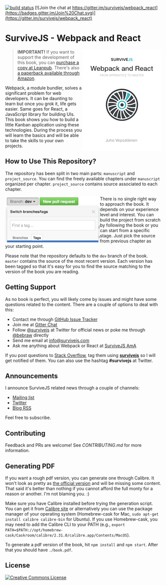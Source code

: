 [![build status](https://secure.travis-ci.org/survivejs/webpack_react.png)](http://travis-ci.org/survivejs/webpack_react) [![Join the chat at https://gitter.im/survivejs/webpack_react](https://badges.gitter.im/Join%20Chat.svg)](https://gitter.im/survivejs/webpack_react)

# SurviveJS - Webpack and React

<img align="right" width="255" height="329" src="manuscript/images/title_page_small.png" />

> **IMPORTANT!** If you want to support the development of this book, you can [purchase a copy at Leanpub](https://leanpub.com/survivejs_webpack). There's also [a paperback available through Amazon](http://www.amazon.com/SurviveJS-Webpack-React-apprentice-master/dp/152391050X/).

Webpack, a module bundler, solves a significant problem for web developers. It can be daunting to learn but once you grok it, life gets easier. Same goes for React, a JavaScript library for building UIs. This book shows you how to build a little Kanban application using these technologies. During the process you will learn the basics and will be able to take the skills to your own projects.

## How to Use This Repository?

The repository has been split in two main parts: `manuscript` and `project_source`. You can find the freely available chapters under `manuscript` organized per chapter. `project_source` contains source associated to each chapter.

<img align="left" width="306" height="149" src="manuscript/images/github.png" />

There is no single right way to approach the book. It depends on your experience level and interest. You can build the project from scratch by following the book or you can start from a specific stage. Just pick the source from previous chapter as your starting point.

Please note that the repository defaults to the `dev` branch of the book. `master` contains the source of the most recent version. Each version has been tagged so that it's easy for you to find the source matching to the version of the book you are reading.

## Getting Support

As no book is perfect, you will likely come by issues and might have some questions related to the content. There are a couple of options to deal with this:

* Contact me through [GitHub Issue Tracker](https://github.com/survivejs/webpack_react/issues)
* Join me at [Gitter Chat](https://gitter.im/survivejs/webpack_react)
* Follow [@survivejs](https://twitter.com/survivejs) at Twitter for official news or poke me through [@bebraw](https://twitter.com/bebraw) directly
* Send me email at [info@survivejs.com](mailto:info@survivejs.com)
* Ask me anything about Webpack or React at [SurviveJS AmA](https://github.com/survivejs/ama/issues)

If you post questions to [Stack Overflow](http://stackoverflow.com/search?q=survivejs), tag them using [**survivejs**](https://stackoverflow.com/questions/tagged/survivejs) so I will get notified of them. You can also use the hashtag **#survivejs** at Twitter.

## Announcements

I announce SurviveJS related news through a couple of channels:

* [Mailing list](http://eepurl.com/bth1v5)
* [Twitter](https://twitter.com/survivejs)
* [Blog RSS](http://survivejs.com/atom.xml)

Feel free to subscribe.

## Contributing

Feedback and PRs are welcome! See *CONTRIBUTING.md* for more information.

## Generating PDF

If you want a rough pdf version, you can generate one through Calibre. It won't look as pretty as [the official version](https://leanpub.com/survivejs_webpack_react) and will be missing some content. That said it's better than nothing if you cannot afford the full monty for a reason or another. I'm not blaming you. :)

Make sure you have Calibre installed before trying the generation script. You can get it from [Calibre site](http://calibre-ebook.com/download) or alternatively you can use the package manager of your operating system (Homebrew-cask for Mac, `sudo apt-get install calibre calibre-bin` for Ubuntu). If you use Homebrew-cask, you may need to add the Calibre CLI to your PATH (e.g., `export PATH=$PATH://opt/homebrew-cask/Caskroom/calibre/2.31.0/calibre.app/Contents/MacOS`).

To generate a pdf version of the book, hit `npm install` and `npm start`. After that you should have `./book.pdf`.

## License

<a rel="license" href="http://creativecommons.org/licenses/by-nc-nd/3.0/"><img alt="Creative Commons License" style="border-width:0" src="https://i.creativecommons.org/l/by-nc-nd/3.0/88x31.png" /></a>
